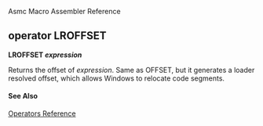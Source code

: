 Asmc Macro Assembler Reference

## operator LROFFSET

**LROFFSET _expression_**

Returns the offset of _expression_. Same as OFFSET, but it generates a loader resolved offset, which allows Windows to relocate code segments.

#### See Also

[Operators Reference](readme.md)
